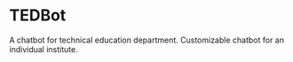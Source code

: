 # TEDBot
A chatbot for technical education department. Customizable chatbot for an individual institute.
